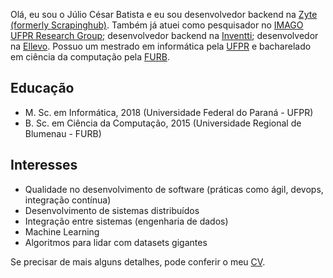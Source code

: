 Olá, eu sou o Júlio César Batista e eu sou desenvolvedor backend na [Zyte (formerly Scrapinghub)](https://www.zyte.com/).
Também já atuei como pesquisador no [IMAGO UFPR Research Group](http://www.imago.ufpr.br/);
desenvolvedor backend na [Inventti](https://inventti.com.br/); 
desenvolvedor na [Ellevo](https://ellevo.com/ellevo/).
Possuo um mestrado em informática pela [UFPR](https://www.ufpr.br/portalufpr/) e
bacharelado em ciência da computação pela [FURB](https://www.furb.br/web/10/portugues).

## Educação

* M. Sc. em Informática, 2018 (Universidade Federal do Paraná - UFPR)
* B. Sc. em Ciência da Computação, 2015 (Universidade Regional de Blumenau - FURB)

## Interesses

* Qualidade no desenvolvimento de software (práticas como ágil, devops, integração contínua)
* Desenvolvimento de sistemas distribuídos
* Integração entre sistemas (engenharia de dados)
* Machine Learning
* Algoritmos para lidar com datasets gigantes


Se precisar de mais alguns detalhes, pode conferir o meu [CV](/docs/cv.pdf).